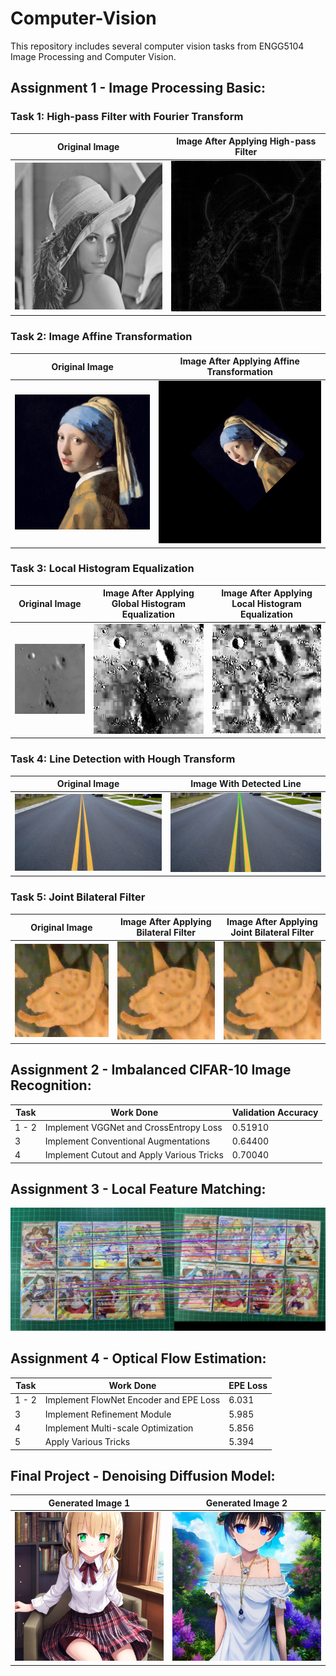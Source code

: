# Computer-Vision
This repository includes several computer vision tasks from ENGG5104 Image Processing and Computer Vision.

## Assignment 1 - Image Processing Basic:
### Task 1: High-pass Filter with Fourier Transform
Original Image        |  Image After Applying High-pass Filter
:-------------------------:|:-------------------------:
![](https://github.com/AndesPooh258/Computer-Vision/blob/main/Assignment%201%20-%20Image%20Processing%20Basic/code/misc/lena_gray.bmp)  |  ![](https://github.com/AndesPooh258/Computer-Vision/blob/main/Assignment%201%20-%20Image%20Processing%20Basic/code/results/hpf_fourier.png)

### Task 2: Image Affine Transformation
Original Image        |  Image After Applying Affine Transformation
:-------------------------:|:-------------------------:
![](https://github.com/AndesPooh258/Computer-Vision/blob/main/Assignment%201%20-%20Image%20Processing%20Basic/code/misc/pearl.jpeg)  |  ![](https://github.com/AndesPooh258/Computer-Vision/blob/main/Assignment%201%20-%20Image%20Processing%20Basic/code/results/affine_result.png)

### Task 3: Local Histogram Equalization
Original Image        |  Image After Applying Global Histogram Equalization |  Image After Applying Local Histogram Equalization
:-------------------------:|:-------------------------:|:-------------------------:
![](https://github.com/AndesPooh258/Computer-Vision/blob/main/Assignment%201%20-%20Image%20Processing%20Basic/code/misc/Original_HistEqualization.jpeg)  |  ![](https://github.com/AndesPooh258/Computer-Vision/blob/main/Assignment%201%20-%20Image%20Processing%20Basic/code/results/HistoEqualization.jpg) |  ![](https://github.com/AndesPooh258/Computer-Vision/blob/main/Assignment%201%20-%20Image%20Processing%20Basic/code/results/LocalHistoEqualization.jpg)

### Task 4: Line Detection with Hough Transform
Original Image        |  Image With Detected Line
:-------------------------:|:-------------------------:
![](https://github.com/AndesPooh258/Computer-Vision/blob/main/Assignment%201%20-%20Image%20Processing%20Basic/code/misc/road.jpeg)  |  ![](https://github.com/AndesPooh258/Computer-Vision/blob/main/Assignment%201%20-%20Image%20Processing%20Basic/code/results/line_det.png)

### Task 5: Joint Bilateral Filter
Original Image        |  Image After Applying Bilateral Filter |  Image After Applying Joint Bilateral Filter
:-------------------------:|:-------------------------:|:-------------------------:
![](https://github.com/AndesPooh258/Computer-Vision/blob/main/Assignment%201%20-%20Image%20Processing%20Basic/code/misc/Original_Bilateral.jpg)  |  ![](https://github.com/AndesPooh258/Computer-Vision/blob/main/Assignment%201%20-%20Image%20Processing%20Basic/code/results/Billateral.jpg) |  ![](https://github.com/AndesPooh258/Computer-Vision/blob/main/Assignment%201%20-%20Image%20Processing%20Basic/code/results/JointBillateral.jpg)

## Assignment 2 - Imbalanced CIFAR-10 Image Recognition:
| Task     | Work Done | Validation Accuracy |
| -----     | -----     | -----       |
| 1 - 2 | Implement VGGNet and CrossEntropy Loss | 0.51910 |
| 3 | Implement Conventional Augmentations | 0.64400 |
| 4 | Implement Cutout and Apply Various Tricks | 0.70040 |

## Assignment 3 - Local Feature Matching:
![](https://github.com/AndesPooh258/Computer-Vision/blob/main/Assignment%203%20-%20%20Local%20Feature%20Matching/result/PTCG/vis_arrows_result.png)

## Assignment 4 - Optical Flow Estimation:
| Task     | Work Done |  EPE Loss |
| -----     | -----     | -----       |
| 1 - 2 | Implement FlowNet Encoder and EPE Loss | 6.031 |
| 3 | Implement Refinement Module | 5.985 |
| 4 | Implement Multi-scale Optimization | 5.856 |
| 5 | Apply Various Tricks | 5.394 |

## Final Project - Denoising Diffusion Model:
Generated Image 1       |  Generated Image 2
:-------------------------:|:-------------------------:
![](https://github.com/AndesPooh258/Computer-Vision/blob/main/Project%20-%20Denoising%20Diffusion%20Model/codes/results/task5/moegirls_1.png)  |  ![](https://github.com/AndesPooh258/Computer-Vision/blob/main/Project%20-%20Denoising%20Diffusion%20Model/codes/results/task5/moegirls_2.png)
